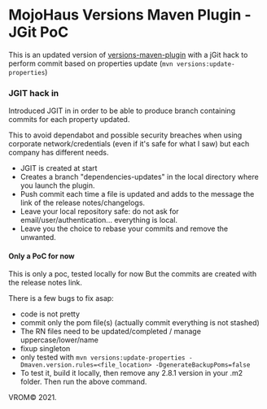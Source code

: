 # MojoHaus Versions Maven Plugin - JGit PoC

This is an updated version of [versions-maven-plugin](http://www.mojohaus.org/versions-maven-plugin/)
with a jGit hack to perform commit based on properties update (`mvn versions:update-properties`)
 
 
### JGIT hack in

Introduced JGIT in in order to be able to produce branch containing commits for each property updated.

This to avoid dependabot and possible security breaches when using corporate network/credentials (even if it's safe for what I saw)
but each company has different needs.

- JGIT is created at start
- Creates a branch "dependencies-updates" in the local directory where you launch the plugin.
- Push commit each time a file is updated and adds to the message the link of the release notes/changelogs.
- Leave your local repository safe: do not ask for email/user/authentication... everything is local.
- Leave you the choice to rebase your commits and remove the unwanted.

#### Only a PoC for now

This is only a poc, tested locally for now
But the commits are created with the release notes link.

There is a few bugs to fix asap:
- code is not pretty
- commit only the pom file(s) (actually commit everything is not stashed)
- The RN files need to be updated/completed / manage uppercase/lower/name
- fixup singleton
- only tested with `mvn versions:update-properties -Dmaven.version.rules=<file_location> -DgenerateBackupPoms=false`
- To test it, build it locally, then remove any 2.8.1 version in your .m2 folder. Then run the above command.

VROM© 2021.
